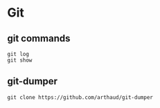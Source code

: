 # Git

## git commands
```
git log
git show
```

## git-dumper

`git clone https://github.com/arthaud/git-dumper`